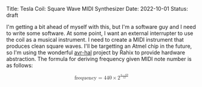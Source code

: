 Title: Tesla Coil: Square Wave MIDI Synthesizer
Date: 2022-10-01
Status: draft

I'm getting a bit ahead of myself with this, but I'm a software guy and I need to write some software.  At some point, I want an external interrupter to use the coil as a musical instrument.  I need to create a MIDI instrument that produces clean square waves.  I'll be targetting an Atmel chip in the future, so I'm using the wonderful [avr-hal](https://github.com/Rahix/avr-hal) project by Rahix to provide hardware abstraction.  The formula for deriving frequency given MIDI note number is as follows:

<math xmlns="http://www.w3.org/1998/Math/MathML" display="block">
 <semantics>
  <mrow>
   <mi mathvariant="italic">frequency</mi>
   <mo stretchy="false">=</mo>
   <mrow>
    <mn>440</mn>
    <mo stretchy="false">×</mo>
    <msup>
     <mn>2</mn>
     <mfrac>
      <mrow>
       <mi>n</mi>
       <mo stretchy="false">−</mo>
       <mn>69</mn>
      </mrow>
      <mn>12</mn>
     </mfrac>
    </msup>
   </mrow>
  </mrow>
 </semantics>
</math>